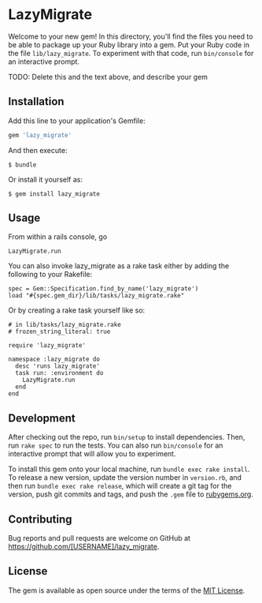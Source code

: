 # LazyMigrate

Welcome to your new gem! In this directory, you'll find the files you need to be able to package up your Ruby library into a gem. Put your Ruby code in the file `lib/lazy_migrate`. To experiment with that code, run `bin/console` for an interactive prompt.

TODO: Delete this and the text above, and describe your gem

## Installation

Add this line to your application's Gemfile:

```ruby
gem 'lazy_migrate'
```

And then execute:

    $ bundle

Or install it yourself as:

    $ gem install lazy_migrate

## Usage

From within a rails console, go

```
LazyMigrate.run
```

You can also invoke lazy_migrate as a rake task either by adding the following to your Rakefile:

```
spec = Gem::Specification.find_by_name('lazy_migrate')
load "#{spec.gem_dir}/lib/tasks/lazy_migrate.rake"
```

Or by creating a rake task yourself like so:

```
# in lib/tasks/lazy_migrate.rake
# frozen_string_literal: true

require 'lazy_migrate'

namespace :lazy_migrate do
  desc 'runs lazy_migrate'
  task run: :environment do
    LazyMigrate.run
  end
end

```

## Development

After checking out the repo, run `bin/setup` to install dependencies. Then, run `rake spec` to run the tests. You can also run `bin/console` for an interactive prompt that will allow you to experiment.

To install this gem onto your local machine, run `bundle exec rake install`. To release a new version, update the version number in `version.rb`, and then run `bundle exec rake release`, which will create a git tag for the version, push git commits and tags, and push the `.gem` file to [rubygems.org](https://rubygems.org).

## Contributing

Bug reports and pull requests are welcome on GitHub at https://github.com/[USERNAME]/lazy_migrate.

## License

The gem is available as open source under the terms of the [MIT License](https://opensource.org/licenses/MIT).
